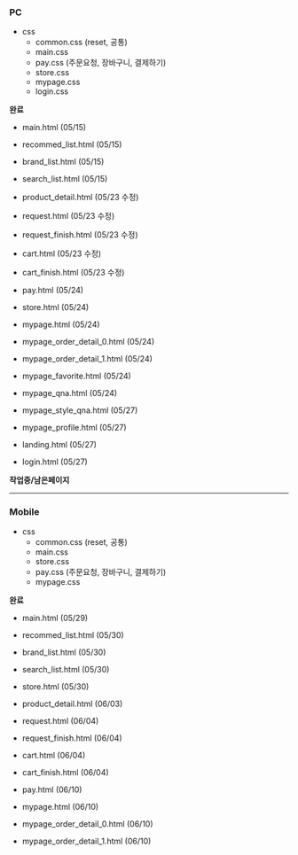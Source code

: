 
### PC 
+ css 
    + common.css (reset, 공통)
    + main.css
    + pay.css (주문요청, 장바구니, 결제하기)
    + store.css
    + mypage.css
    + login.css

**완료**

- main.html (05/15)
- recommed_list.html (05/15)
- brand_list.html (05/15)
- search_list.html (05/15)

- product_detail.html (05/23 수정)
- request.html (05/23 수정)
- request_finish.html (05/23 수정)
- cart.html (05/23 수정)
- cart_finish.html (05/23 수정)

- pay.html (05/24)
- store.html (05/24)
- mypage.html (05/24)
- mypage_order_detail_0.html (05/24)
- mypage_order_detail_1.html (05/24)
- mypage_favorite.html (05/24)
- mypage_qna.html (05/24)

- mypage_style_qna.html (05/27)
- mypage_profile.html (05/27)
- landing.html (05/27)
- login.html (05/27)


**작업중/남은페이지**

- - -


### Mobile
+ css 
    + common.css (reset, 공통)
    + main.css
    + store.css
    + pay.css (주문요청, 장바구니, 결제하기)
    + mypage.css

**완료**
- main.html (05/29)
- recommed_list.html (05/30)
- brand_list.html (05/30)
- search_list.html (05/30)
- store.html (05/30)

- product_detail.html (06/03)
- request.html (06/04)
- request_finish.html (06/04)
- cart.html (06/04)
- cart_finish.html (06/04)

- pay.html (06/10)
- mypage.html (06/10)
- mypage_order_detail_0.html (06/10)
- mypage_order_detail_1.html (06/10)